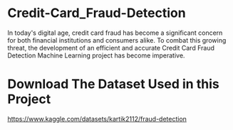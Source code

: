 # Credit-Card_Fraud-Detection
In today's digital age, credit card fraud has become a significant concern for both financial institutions and consumers alike. To combat this growing threat, the development of an efficient and accurate Credit Card Fraud Detection Machine Learning project has become imperative.

# Download The Dataset Used in this Project

https://www.kaggle.com/datasets/kartik2112/fraud-detection
